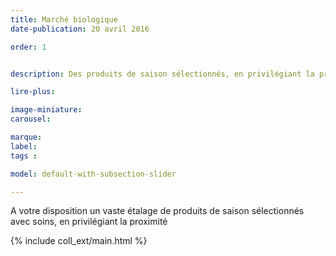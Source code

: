 ```yaml
---
title: Marché biologique
date-publication: 20 avril 2016

order: 1


description: Des produits de saison sélectionnés, en privilégiant la proximité

lire-plus: 

image-miniature: 
carousel: 

marque: 
label:
tags : 

model: default-with-subsection-slider

---
```


<!-- ******************************** -->
<!-- **** intro rayon **** -->

A votre disposition un vaste étalage de produits de saison sélectionnés avec soins, en privilégiant la proximité

<!-- **** fin intro rayon ********* -->
<!-- ****************************** -->
<!--fin-excerpt-->

{% include coll_ext/main.html %}

